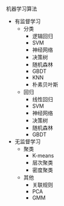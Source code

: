 



机器学习算法
- 有监督学习
	- 分类
		- 逻辑回归
		- SVM
		- 神经网络
		- 决策树
		- 随机森林
		- GBDT
		- KNN
		- 朴素贝叶斯
	- 回归
		- 线性回归
		- SVM
		- 神经网络
		- 决策树
		- 随机森林
		- GBDT
- 无监督学习
	- 聚类
		- K-means
		- 层次聚类
		- 密度聚类
	- 其他
		- 关联规则
		- PCA
		- GMM


